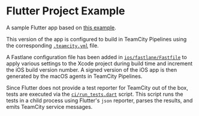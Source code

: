 # Flutter Project Example

A sample Flutter app based on [this example](https://github.com/flutter/samples/tree/main/testing_app).

This version of the app is configured to build in TeamCity Pipelines using the 
corresponding [`.teamcity.yml`](.teamcity.yml) file.

A Fastlane configuration file has been added in [`ios/fastlane/Fastfile`](ios/fastlane/Fastfile) to apply various 
settings to the Xcode project during build time and increment the iOS build version number. A signed version of the 
iOS app is then generated by the macOS agents in TeamCity Pipelines.

Since Flutter does not provide a test reporter for TeamCity out of the box, tests are executed via 
the [`ci/run_tests.dart`](ci/run_tests.dart) script. This script runs the tests in a child process using Flutter's `json` 
reporter, parses the results, and emits TeamCity service messages.